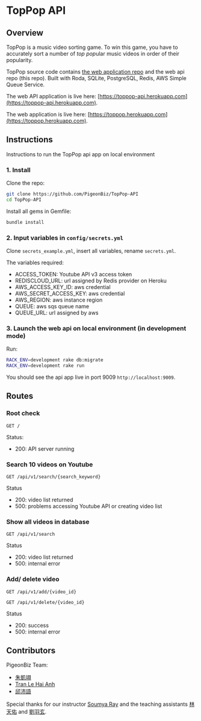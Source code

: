 # TopPop API

## Overview 

TopPop is a music video sorting game. To win this game, you have to accurately sort a number of *top pop*ular music videos in order of their popularity.

TopPop source code contains [the web application repo](https://github.com/PigeonBiz/TopPop-APP) and the web api repo (this repo). Built with Roda, SQLite, PostgreSQL, Redis, AWS Simple Queue Service.

The web API application is live here: [https://toppop-api.herokuapp.com](https://toppop-api.herokuapp.com).

The web application is live here: [https://toppop.herokuapp.com](https://toppop.herokuapp.com).


## Instructions 

Instructions to run the TopPop api app on local environment

### 1. Install

Clone the repo:
```bash
git clone https://github.com/PigeonBiz/TopPop-API
cd TopPop-API
```
Install all gems in Gemfile:
```bash
bundle install
```

### 2. Input variables in `config/secrets.yml`

Clone `secrets_example.yml`, insert all variables, rename `secrets.yml`.

The variables required:

 - ACCESS_TOKEN: Youtube API v3 access token
 - REDISCLOUD_URL: url assigned by Redis provider on Heroku
 - AWS_ACCESS_KEY_ID: aws credential
 - AWS_SECRET_ACCESS_KEY: aws credential
 - AWS_REGION: aws instance region
 - QUEUE: aws sqs queue name
 - QUEUE_URL: url assigned by aws

### 3. Launch the web api on local environment (in development mode)

Run:
```bash
RACK_ENV=development rake db:migrate
RACK_ENV=development rake run
```

You should see the api app live in port 9009 `http://localhost:9009`.



## Routes

### Root check

`GET /`

Status:

- 200: API server running

### Search 10 videos on Youtube

`GET /api/v1/search/{search_keyword}`

Status

- 200: video list returned
- 500: problems accessing Youtube API or creating video list

### Show all videos in database

`GET /api/v1/search`

Status

- 200: video list returned
- 500: internal error

### Add/ delete video

`GET /api/v1/add/{video_id}`

`GET /api/v1/delete/{video_id}`

Status

- 200: success
- 500: internal error



## Contributors

PigeonBiz Team:

- [朱凱翊](https://github.com/s28238385)
- [Tran Le Hai Anh](https://github.com/hannahguppy)
- [邱沛語](https://github.com/astridchiou)

Special thanks for our instructor [Soumya Ray](https://github.com/soumyaray) and the teaching assistants [林天佑](https://github.com/tienyulin) and [劉羽玄](https://github.com/emily1129).
